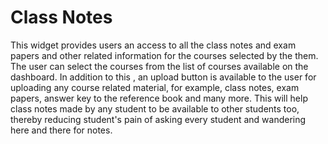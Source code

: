 # Class Notes

This widget provides users an access to all the class notes and exam papers and other related information for the courses selected by the them. The user can select the courses from the list of courses available on the dashboard. In addition to this , an upload button is available to the user for uploading any course related material, for example, class notes, exam papers, answer key to the reference book and many more. This will help class notes made by any student to be available to other students too, thereby reducing student's pain of asking every student and wandering here and there for notes.